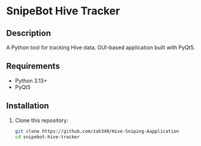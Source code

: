 # SnipeBot Hive Tracker

## Description
A Python tool for tracking Hive data. GUI-based application built with PyQt5.

## Requirements
- Python 3.13+
- PyQt5

## Installation
1. Clone this repository:
   ```bash
   git clone https://github.com/zah340/Hive-Sniping-Aapplication
   cd snipebot-hive-tracker
